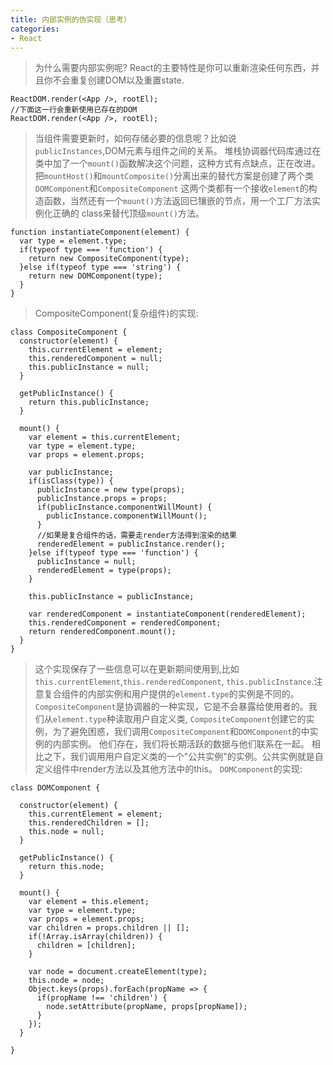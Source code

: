 ```yaml
---
title: 内部实例的伪实现（思考）
categories:
- React
---
```

>为什么需要内部实例呢?
>React的主要特性是你可以重新渲染任何东西，并且你不会重复创建DOM以及重置state.

```
ReactDOM.render(<App />, rootEl);
//下面这一行会重新使用已存在的DOM
ReactDOM.render(<App />, rootEl);
```
>当组件需要更新时，如何存储必要的信息呢？比如说`publicInstances`,DOM元素与组件之间的关系。
>堆栈协调器代码库通过在类中加了一个`mount()`函数解决这个问题，这种方式有点缺点，正在改进。
>把`mountHost()`和`mountComposite()`分离出来的替代方案是创建了两个类`DOMComponent`和`CompositeComponent`
>这两个类都有一个接收`element`的构造函数，当然还有一个`mount()`方法返回已镶嵌的节点，用一个工厂方法实例化正确的
>class来替代顶级`mount()`方法。

```
function instantiateComponent(element) {
  var type = element.type;
  if(typeof type === 'function') {
    return new CompositeComponent(type);
  }else if(typeof type === 'string') {
    return new DOMComponent(type);
  }
}
```
>CompositeComponent(复杂组件)的实现:

```
class CompositeComponent {
  constructor(element) {
    this.currentElement = element;
    this.renderedComponent = null;
    this.publicInstance = null;
  }

  getPublicInstance() {
    return this.publicInstance;
  }

  mount() {
    var element = this.currentElement;
    var type = element.type;
    var props = element.props;

    var publicInstance;
    if(isClass(type)) {
      publicInstance = new type(props);
      publicInstance.props = props;
      if(publicInstance.componentWillMount) {
        publicInstance.componentWillMount();
      }
      //如果是复合组件的话，需要走render方法得到渲染的结果
      renderedElement = publicInstance.render();
    }else if(typeof type === 'function') {
      publicInstance = null;
      renderedElement = type(props);
    }

    this.publicInstance = publicInstance;

    var renderedComponent = instantiateComponent(renderedElement);
    this.renderedComponent = renderedComponent;
    return renderedComponent.mount();
  }
}
```
>这个实现保存了一些信息可以在更新期间使用到,比如`this.currentElement`,`this.renderedComponent`,
>`this.publicInstance`.注意复合组件的内部实例和用户提供的`element.type`的实例是不同的。
>`CompositeComponent`是协调器的一种实现，它是不会暴露给使用者的。我们从`element.type`种读取用户自定义类,
>`CompositeComponent`创建它的实例，为了避免困惑，我们调用`CompositeComponent`和`DOMComponent`的中实例的内部实例。
>他们存在，我们将长期活跃的数据与他们联系在一起。
>相比之下，我们调用用户自定义类的一个"公共实例"的实例。公共实例就是自定义组件中render方法以及其他方法中的this。
>`DOMComponent`的实现:

```
class DOMComponent {

  constructor(element) {
    this.currentElement = element;
    this.renderedChildren = [];
    this.node = null;
  }

  getPublicInstance() {
    return this.node;
  }

  mount() {
    var element = this.element;
    var type = element.type;
    var props = element.props;
    var children = props.children || [];
    if(!Array.isArray(children)) {
      children = [children];
    }

    var node = document.createElement(type);
    this.node = node;
    Object.keys(props).forEach(propName => {
      if(propName !== 'children') {
        node.setAttribute(propName, props[propName]);
      }
    });
  }

}
```
